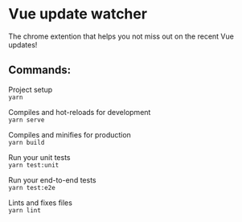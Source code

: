 # Vue update watcher

The chrome extention that helps you not miss out on the recent Vue updates!

## Commands:

Project setup  
`yarn`

Compiles and hot-reloads for development  
`yarn serve`

Compiles and minifies for production  
`yarn build`

Run your unit tests  
`yarn test:unit`

Run your end-to-end tests  
`yarn test:e2e`

Lints and fixes files  
`yarn lint`
